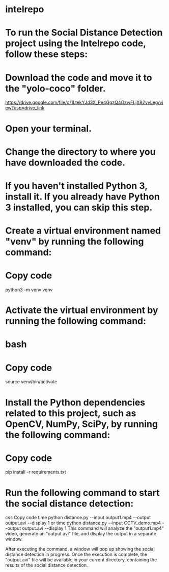 # intelrepo
# To run the Social Distance Detection project using the Intelrepo code, follow these steps:

# Download the code and move it to the "yolo-coco" folder.
https://drive.google.com/file/d/1LtekYJd3X_Pe4GgzQ4GzwFLjX92vyLeg/view?usp=drive_link

# Open your terminal.

# Change the directory to where you have downloaded the code.

# If you haven't installed Python 3, install it. If you already have Python 3 installed, you can skip this step.

# Create a virtual environment named "venv" by running the following command:

# Copy code
python3 -m venv venv
# Activate the virtual environment by running the following command:
# bash
# Copy code
source venv/bin/activate
# Install the Python dependencies related to this project, such as OpenCV, NumPy, SciPy, by running the following command:
# Copy code
pip install -r requirements.txt
# Run the following command to start the social distance detection:
css
Copy code
time python distance.py --input output1.mp4 --output output.avi --display 1
         or
time python distance.py --input CCTV_demo.mp4 --output output.avi --display 1
This command will analyze the "output1.mp4" video, generate an "output.avi" file, and display the output in a separate window.

After executing the command, a window will pop up showing the social distance detection in progress. Once the execution is complete, the "output.avi" file will be available in your current directory, containing the results of the social distance detection.
